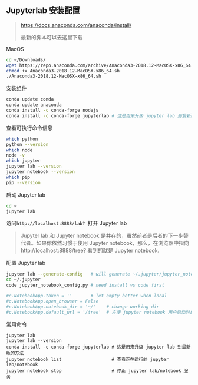 ## Jupyterlab 安装配置

> https://docs.anaconda.com/anaconda/install/
>
> 最新的脚本可以去这里下载

MacOS

```bash
cd ~/Downloads/
wget https://repo.anaconda.com/archive/Anaconda3-2018.12-MacOSX-x86_64.sh
chmod +x Anaconda3-2018.12-MacOSX-x86_64.sh
./Anaconda3-2018.12-MacOSX-x86_64.sh
```

安装组件

```bash
conda update conda
conda update anaconda
conda install -c conda-forge nodejs
conda install -c conda-forge jupyterlab # 这是用来升级 jupyter lab 到最新版的方法
```

查看可执行命令信息

```bash
which python
python --version
which node
node -v
which jupyter
jupyter lab --version
jupyter notebook --version
which pip
pip --version
```

启动 Jupyter lab

```bash
cd ~
jupyter lab
```

访问`http://localhost:8888/lab? `打开 Jupyter lab

> Jupyter lab 和 Jupyter notebook 是并存的，虽然前者是后者的下一步替代者。如果你依然习惯于使用 Jupyter notebook，那么，在浏览器中指向 http://localhost:8888/tree? 看到的就是 Jupyter notebook.



配置 Jupyter lab

```bash
jupyter lab --generate-config   # will generate ~/.jupyter/jupyter_notebook_config.py
cd ~/.jupyter
code jupyter_notebook_config.py # need install vs code first

#c.NotebookApp.token = ''       # let empty better when local
#c.NotebookApp.open_browser = False
#c.NotebookApp.notebook_dir = '~/'    # change working dir
#c.NotebookApp.default_url = '/tree'  # 方便 jupyter notebook 用户启动时自动进入notebook
```

常用命令

```
jupyter lab
jupyter lab --version
conda install -c conda-forge jupyterlab # 这是用来升级 jupyter lab 到最新版的方法
jupyter notebook list                   # 查看正在运行的 jupyter lab/notebook
jupyter notebook stop                   # 停止 jupyter lab/notebook 服务
```

